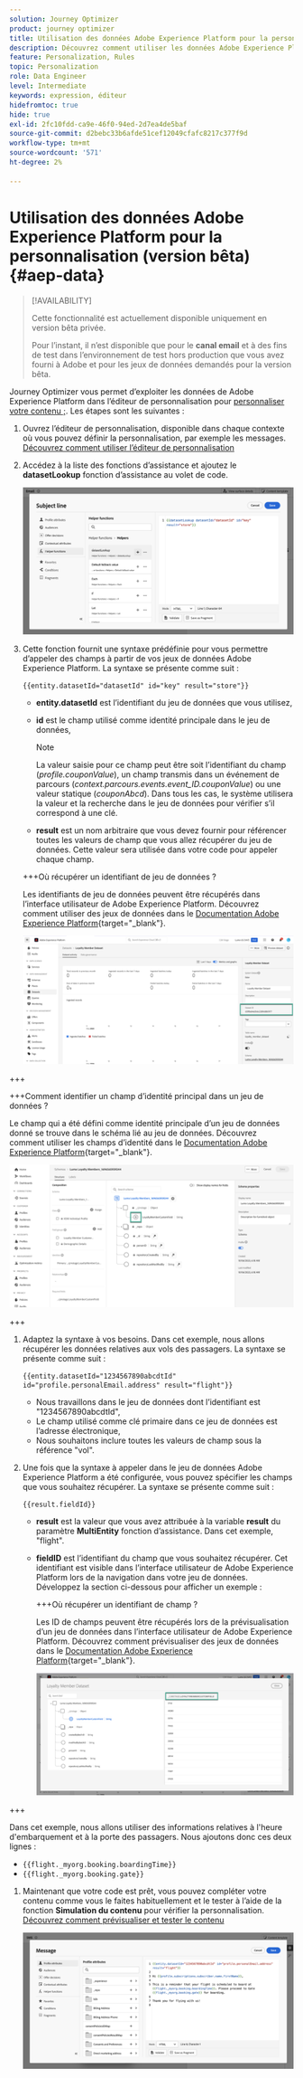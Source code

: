 ```yaml
---
solution: Journey Optimizer
product: journey optimizer
title: Utilisation des données Adobe Experience Platform pour la personnalisation (version bêta)
description: Découvrez comment utiliser les données Adobe Experience Platform pour la personnalisation.
feature: Personalization, Rules
topic: Personalization
role: Data Engineer
level: Intermediate
keywords: expression, éditeur
hidefromtoc: true
hide: true
exl-id: 2fc10fdd-ca9e-46f0-94ed-2d7ea4de5baf
source-git-commit: d2bebc33b6afde51cef12049cfafc8217c377f9d
workflow-type: tm+mt
source-wordcount: '571'
ht-degree: 2%

---
```


# Utilisation des données Adobe Experience Platform pour la personnalisation (version bêta) {#aep-data}

>[!AVAILABILITY]
>
>Cette fonctionnalité est actuellement disponible uniquement en version bêta privée.
>
>Pour l’instant, il n’est disponible que pour le **canal email** et à des fins de test dans l’environnement de test hors production que vous avez fourni à Adobe et pour les jeux de données demandés pour la version bêta.

Journey Optimizer vous permet d’exploiter les données de Adobe Experience Platform dans l’éditeur de personnalisation pour [personnaliser votre contenu ;](../personalization/personalize.md). Les étapes sont les suivantes :

1. Ouvrez l’éditeur de personnalisation, disponible dans chaque contexte où vous pouvez définir la personnalisation, par exemple les messages. [Découvrez comment utiliser l’éditeur de personnalisation](../personalization/personalization-build-expressions.md)

1. Accédez à la liste des fonctions d’assistance et ajoutez le **datasetLookup** fonction d’assistance au volet de code.

   ![](assets/aep-data-helper.png)

1. Cette fonction fournit une syntaxe prédéfinie pour vous permettre d’appeler des champs à partir de vos jeux de données Adobe Experience Platform. La syntaxe se présente comme suit :

   ```
   {{entity.datasetId="datasetId" id="key" result="store"}}
   ```

   * **entity.datasetId** est l’identifiant du jeu de données que vous utilisez,
   * **id** est le champ utilisé comme identité principale dans le jeu de données,

     >[!NOTE]
     >
     >La valeur saisie pour ce champ peut être soit l’identifiant du champ (*profile.couponValue*), un champ transmis dans un événement de parcours (*context.parcours.events.event_ID.couponValue*) ou une valeur statique (*couponAbcd*). Dans tous les cas, le système utilisera la valeur et la recherche dans le jeu de données pour vérifier s’il correspond à une clé.

   * **result** est un nom arbitraire que vous devez fournir pour référencer toutes les valeurs de champ que vous allez récupérer du jeu de données. Cette valeur sera utilisée dans votre code pour appeler chaque champ.

   +++Où récupérer un identifiant de jeu de données ?

   Les identifiants de jeu de données peuvent être récupérés dans l’interface utilisateur de Adobe Experience Platform. Découvrez comment utiliser des jeux de données dans le [Documentation Adobe Experience Platform](https://experienceleague.adobe.com/en/docs/experience-platform/catalog/datasets/user-guide#view-datasets){target="_blank"}.

   ![](assets/aep-data-dataset.png)

+++

   +++Comment identifier un champ d’identité principal dans un jeu de données ?

   Le champ qui a été défini comme identité principale d’un jeu de données donné se trouve dans le schéma lié au jeu de données. Découvrez comment utiliser les champs d’identité dans le [Documentation Adobe Experience Platform](https://experienceleague.adobe.com/en/docs/experience-platform/xdm/ui/fields/identity){target="_blank"}.

   ![](assets/aep-data-identity.png)

+++

1. Adaptez la syntaxe à vos besoins. Dans cet exemple, nous allons récupérer les données relatives aux vols des passagers. La syntaxe se présente comme suit :

   ```
   {{entity.datasetId="1234567890abcdtId" id="profile.personalEmail.address" result="flight"}}
   ```

   * Nous travaillons dans le jeu de données dont l’identifiant est &quot;1234567890abcdtId&quot;,
   * Le champ utilisé comme clé primaire dans ce jeu de données est l’adresse électronique,
   * Nous souhaitons inclure toutes les valeurs de champ sous la référence &quot;vol&quot;.

1. Une fois que la syntaxe à appeler dans le jeu de données Adobe Experience Platform a été configurée, vous pouvez spécifier les champs que vous souhaitez récupérer. La syntaxe se présente comme suit :

   ```
   {{result.fieldId}}
   ```

   * **result** est la valeur que vous avez attribuée à la variable **result** du paramètre **MultiEntity** fonction d’assistance. Dans cet exemple, &quot;flight&quot;.
   * **fieldID** est l’identifiant du champ que vous souhaitez récupérer. Cet identifiant est visible dans l’interface utilisateur de Adobe Experience Platform lors de la navigation dans votre jeu de données. Développez la section ci-dessous pour afficher un exemple :

     +++Où récupérer un identifiant de champ ?

     Les ID de champs peuvent être récupérés lors de la prévisualisation d’un jeu de données dans l’interface utilisateur de Adobe Experience Platform. Découvrez comment prévisualiser des jeux de données dans le [Documentation Adobe Experience Platform](https://experienceleague.adobe.com/en/docs/experience-platform/catalog/datasets/user-guide#preview){target="_blank"}.

     ![](assets/aep-data-field.png)

+++

   Dans cet exemple, nous allons utiliser des informations relatives à l&#39;heure d&#39;embarquement et à la porte des passagers. Nous ajoutons donc ces deux lignes :

   * `{{flight._myorg.booking.boardingTime}}`
   * `{{flight._myorg.booking.gate}}`

1. Maintenant que votre code est prêt, vous pouvez compléter votre contenu comme vous le faites habituellement et le tester à l’aide de la fonction **Simulation du contenu** pour vérifier la personnalisation. [Découvrez comment prévisualiser et tester le contenu](../content-management/preview-test.md)


   ![](assets/aep-data-sample.png)
